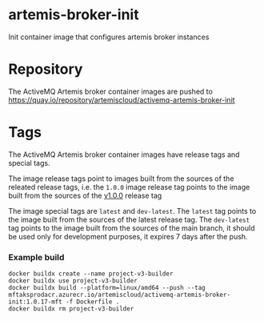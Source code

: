 # artemis-broker-init
Init container image that configures artemis broker instances

# Repository

The ActiveMQ Artemis broker container images are pushed to https://quay.io/repository/artemiscloud/activemq-artemis-broker-init

# Tags

The ActiveMQ Artemis broker container images have release tags and special tags.

The image release tags point to images built from the sources of the releated release tags,
i.e. the `1.0.0` image release tag points to the image built from
the sources of the [v1.0.0](https://github.com/artemiscloud/activemq-artemis-broker-init-image/tree/v1.0.0) release tag

The image special tags are `latest` and `dev-latest`.
The `latest` tag points to the image built from the sources of the latest release tag.
The `dev-latest` tag points to the image built from the sources of the main branch, it should be used only for development purposes, it expires 7 days after the push.


### Example build

```shell
docker buildx create --name project-v3-builder
docker buildx use project-v3-builder
docker buildx build --platform=linux/amd64 --push --tag mftaksprodacr.azurecr.io/artemiscloud/activemq-artemis-broker-init:1.0.17-mft -f Dockerfile .
docker buildx rm project-v3-builder
```
